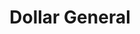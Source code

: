 ---
title: "Dollar General"
url: /springfield/dollar-general-springfield-xenia-road/
shop: variety store
---